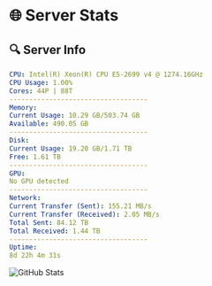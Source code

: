 # 🌐 Server Stats
## 🔍 Server Info
```yaml
CPU: Intel(R) Xeon(R) CPU E5-2699 v4 @ 1274.16GHz
CPU Usage: 1.00%
Cores: 44P | 88T
-----------------------------------
Memory:
Current Usage: 10.29 GB/503.74 GB
Available: 490.05 GB
-----------------------------------
Disk:
Current Usage: 19.20 GB/1.71 TB
Free: 1.61 TB
-----------------------------------
GPU:
No GPU detected
-----------------------------------
Network:
Current Transfer (Sent): 155.21 MB/s
Current Transfer (Received): 2.05 MB/s
Total Sent: 84.12 TB
Total Received: 1.44 TB
-----------------------------------
Uptime:
8d 22h 4m 31s
```
![GitHub Stats](https://img.shields.io/badge/Updated-2025-02-16_20:47:49-blue)